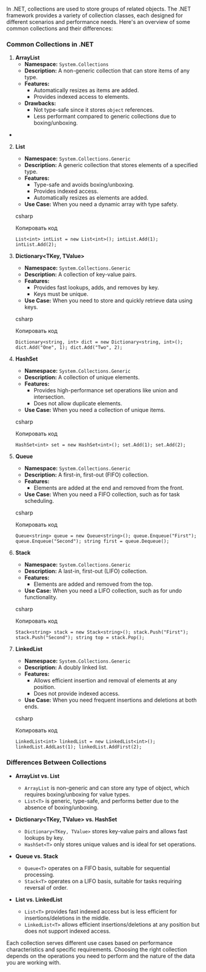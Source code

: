 In .NET, collections are used to store groups of related objects. The .NET framework provides a variety of collection classes, each designed for different scenarios and performance needs. Here's an overview of some common collections and their differences:

### Common Collections in .NET

1. **ArrayList**
    - **Namespace:** `System.Collections`
    - **Description:** A non-generic collection that can store items of any type.
    - **Features:**
        - Automatically resizes as items are added.
        - Provides indexed access to elements.
    - **Drawbacks:**
        - Not type-safe since it stores `object` references.
        - Less performant compared to generic collections due to boxing/unboxing.
- 
2. **List<T>**
    
    - **Namespace:** `System.Collections.Generic`
    - **Description:** A generic collection that stores elements of a specified type.
    - **Features:**
        - Type-safe and avoids boxing/unboxing.
        - Provides indexed access.
        - Automatically resizes as elements are added.
    - **Use Case:** When you need a dynamic array with type safety.
    
    csharp
    
    Копировать код
    
    `List<int> intList = new List<int>(); intList.Add(1); intList.Add(2);`
    
3. **Dictionary<TKey, TValue>**
    
    - **Namespace:** `System.Collections.Generic`
    - **Description:** A collection of key-value pairs.
    - **Features:**
        - Provides fast lookups, adds, and removes by key.
        - Keys must be unique.
    - **Use Case:** When you need to store and quickly retrieve data using keys.
    
    csharp
    
    Копировать код
    
    `Dictionary<string, int> dict = new Dictionary<string, int>(); dict.Add("One", 1); dict.Add("Two", 2);`
    
4. **HashSet<T>**
    
    - **Namespace:** `System.Collections.Generic`
    - **Description:** A collection of unique elements.
    - **Features:**
        - Provides high-performance set operations like union and intersection.
        - Does not allow duplicate elements.
    - **Use Case:** When you need a collection of unique items.
    
    csharp
    
    Копировать код
    
    `HashSet<int> set = new HashSet<int>(); set.Add(1); set.Add(2);`
    
5. **Queue<T>**
    
    - **Namespace:** `System.Collections.Generic`
    - **Description:** A first-in, first-out (FIFO) collection.
    - **Features:**
        - Elements are added at the end and removed from the front.
    - **Use Case:** When you need a FIFO collection, such as for task scheduling.
    
    csharp
    
    Копировать код
    
    `Queue<string> queue = new Queue<string>(); queue.Enqueue("First"); queue.Enqueue("Second"); string first = queue.Dequeue();`
    
6. **Stack<T>**
    
    - **Namespace:** `System.Collections.Generic`
    - **Description:** A last-in, first-out (LIFO) collection.
    - **Features:**
        - Elements are added and removed from the top.
    - **Use Case:** When you need a LIFO collection, such as for undo functionality.
    
    csharp
    
    Копировать код
    
    `Stack<string> stack = new Stack<string>(); stack.Push("First"); stack.Push("Second"); string top = stack.Pop();`
    
7. **LinkedList<T>**
    
    - **Namespace:** `System.Collections.Generic`
    - **Description:** A doubly linked list.
    - **Features:**
        - Allows efficient insertion and removal of elements at any position.
        - Does not provide indexed access.
    - **Use Case:** When you need frequent insertions and deletions at both ends.
    
    csharp
    
    Копировать код
    
    `LinkedList<int> linkedList = new LinkedList<int>(); linkedList.AddLast(1); linkedList.AddFirst(2);`
    

### Differences Between Collections

- **ArrayList vs. List<T>**
    
    - `ArrayList` is non-generic and can store any type of object, which requires boxing/unboxing for value types.
    - `List<T>` is generic, type-safe, and performs better due to the absence of boxing/unboxing.
- **Dictionary<TKey, TValue> vs. HashSet<T>**
    
    - `Dictionary<TKey, TValue>` stores key-value pairs and allows fast lookups by key.
    - `HashSet<T>` only stores unique values and is ideal for set operations.
- **Queue<T> vs. Stack<T>**
    
    - `Queue<T>` operates on a FIFO basis, suitable for sequential processing.
    - `Stack<T>` operates on a LIFO basis, suitable for tasks requiring reversal of order.
- **List<T> vs. LinkedList<T>**
    
    - `List<T>` provides fast indexed access but is less efficient for insertions/deletions in the middle.
    - `LinkedList<T>` allows efficient insertions/deletions at any position but does not support indexed access.

Each collection serves different use cases based on performance characteristics and specific requirements. Choosing the right collection depends on the operations you need to perform and the nature of the data you are working with.